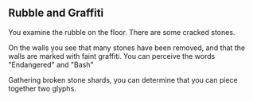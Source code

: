 ## Rubble and Graffiti

You examine the rubble on the floor. There are some cracked stones.

On the walls you see that many stones have been removed, and that the walls are marked with faint graffiti. You can perceive the words "Endangered" and "Bash"

Gathering broken stone shards, you can determine that you can piece together two glyphs.

<Page url="10" instructions="" action="Continue" />
